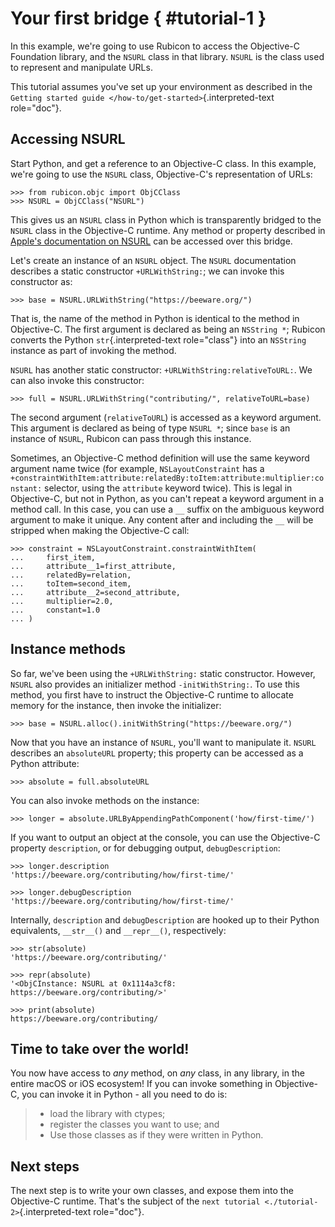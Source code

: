 # Your first bridge { #tutorial-1 }

In this example, we're going to use Rubicon to access the Objective-C
Foundation library, and the `NSURL` class in that library. `NSURL` is
the class used to represent and manipulate URLs.

This tutorial assumes you've set up your environment as described in the
`Getting started guide </how-to/get-started>`{.interpreted-text
role="doc"}.

## Accessing NSURL

Start Python, and get a reference to an Objective-C class. In this
example, we're going to use the `NSURL` class, Objective-C's
representation of URLs:

```pycon
>>> from rubicon.objc import ObjCClass
>>> NSURL = ObjCClass("NSURL")
```

This gives us an `NSURL` class in Python which is transparently bridged
to the `NSURL` class in the Objective-C runtime. Any method or property
described in [Apple's documentation on
NSURL](https://developer.apple.com/documentation/foundation/nsurl?language=objc)
can be accessed over this bridge.

Let's create an instance of an `NSURL` object. The `NSURL` documentation
describes a static constructor `+URLWithString:`; we can invoke this
constructor as:

```pycon
>>> base = NSURL.URLWithString("https://beeware.org/")
```

That is, the name of the method in Python is identical to the method in
Objective-C. The first argument is declared as being an `NSString *`;
Rubicon converts the Python `str`{.interpreted-text role="class"} into
an `NSString` instance as part of invoking the method.

`NSURL` has another static constructor: `+URLWithString:relativeToURL:`.
We can also invoke this constructor:

```pycon
>>> full = NSURL.URLWithString("contributing/", relativeToURL=base)
```

The second argument (`relativeToURL`) is accessed as a keyword argument.
This argument is declared as being of type `NSURL *`; since `base` is an
instance of `NSURL`, Rubicon can pass through this instance.

Sometimes, an Objective-C method definition will use the same keyword
argument name twice (for example, `NSLayoutConstraint` has a
`+constraintWithItem:attribute:relatedBy:toItem:attribute:multiplier:constant:`
selector, using the `attribute` keyword twice). This is legal in
Objective-C, but not in Python, as you can't repeat a keyword argument
in a method call. In this case, you can use a `__` suffix on the
ambiguous keyword argument to make it unique. Any content after and
including the `__` will be stripped when making the Objective-C call:

```pycon
>>> constraint = NSLayoutConstraint.constraintWithItem(
...     first_item,
...     attribute__1=first_attribute,
...     relatedBy=relation,
...     toItem=second_item,
...     attribute__2=second_attribute,
...     multiplier=2.0,
...     constant=1.0
... )
```

## Instance methods

So far, we've been using the `+URLWithString:` static constructor.
However, `NSURL` also provides an initializer method `-initWithString:`.
To use this method, you first have to instruct the Objective-C runtime
to allocate memory for the instance, then invoke the initializer:

```pycon
>>> base = NSURL.alloc().initWithString("https://beeware.org/")
```

Now that you have an instance of `NSURL`, you'll want to manipulate it.
`NSURL` describes an `absoluteURL` property; this property can be
accessed as a Python attribute:

```pycon
>>> absolute = full.absoluteURL
```

You can also invoke methods on the instance:

```pycon
>>> longer = absolute.URLByAppendingPathComponent('how/first-time/')
```

If you want to output an object at the console, you can use the
Objective-C property `description`, or for debugging output,
`debugDescription`:

```pycon
>>> longer.description
'https://beeware.org/contributing/how/first-time/'

>>> longer.debugDescription
'https://beeware.org/contributing/how/first-time/'
```

Internally, `description` and `debugDescription` are hooked up to their
Python equivalents, `__str__()` and `__repr__()`, respectively:

```pycon
>>> str(absolute)
'https://beeware.org/contributing/'

>>> repr(absolute)
'<ObjCInstance: NSURL at 0x1114a3cf8: https://beeware.org/contributing/>'

>>> print(absolute)
https://beeware.org/contributing/
```

## Time to take over the world!

You now have access to *any* method, on *any* class, in any library, in
the entire macOS or iOS ecosystem! If you can invoke something in
Objective-C, you can invoke it in Python - all you need to do is:

> - load the library with ctypes;
> - register the classes you want to use; and
> - Use those classes as if they were written in Python.

## Next steps

The next step is to write your own classes, and expose them into the
Objective-C runtime. That's the subject of the `next tutorial
<./tutorial-2>`{.interpreted-text role="doc"}.
